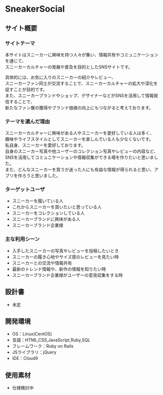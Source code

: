 # SneakerSocial

## サイト概要
### サイトテーマ
本サイトはスニーカーに興味を持つ人々が集い、情報共有やコミュニケーションを通じて、<br>
スニーカーカルチャーの発展や普及を目的としたSNSサイトです。<br>

具体的には、お気に入りのスニーカーの紹介やレビュー、<br>
スニーカーファン同士が交流することで、スニーカーカルチャーの拡大や深化を促すことが目的です。<br>
また、スニーカーブランドやショップ、デザイナーなどがSNSを活用して情報発信することで、<br>
新たなファン層の獲得やブランド価値の向上にもつながると考えております。<br>

### テーマを選んだ理由
スニーカーカルチャーに興味がある人やスニーカーを愛好している人は多く、<br>
趣味やライフスタイルとしてスニーカーを楽しんでいる人も少なくないです。<br>
私自身、スニーカーを愛好しております。<br>
自身のスニーカー写真や他ユーザーのコレクション写真やレビューの内容など、<br>
SNSを活用してコミュニケーションや情報収集ができる場を作りたいと思いました。<br>
また、どんなスニーカーを買うか迷った人にも有益な情報が得られると思い、アプリを作ろうと思いました。<br>


### ターゲットユーザ
- スニーカーを履いている人
- これからスニーカーを買いたいと思っている人
- スニーカーをコレクションしている人
- スニーカーブランドに興味がある人
- スニーカーブランド企業様

### 主な利用シーン
- 入手したスニーカーの写真やレビューを投稿したいとき
- スニーカーの履き心地やサイズ感のレビューを見たい時
- スニーカーとの交流や情報共有
- 最新のトレンド情報や、新作の情報を知りたい時
- スニーカーブランド企業様がユーザーの意見収集をする時


## 設計書
- 未定

## 開発環境
- OS：Linux(CentOS)
- 言語：HTML,CSS,JavaScript,Ruby,SQL
- フレームワーク：Ruby on Rails
- JSライブラリ：jQuery
- IDE：Cloud9

## 使用素材
- 仕様検討中